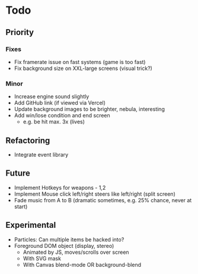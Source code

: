 # Todo

## Priority

### Fixes

- Fix framerate issue on fast systems (game is too fast)
- Fix background size on XXL-large screens (visual trick?)

### Minor

- Increase engine sound slightly
- Add GitHub link (if viewed via Vercel)
- Update background images to be brighter, nebula, interesting
- Add win/lose condition and end screen
  - e.g. be hit max. 3x (lives)

## Refactoring

- Integrate event library

## Future

- Implement Hotkeys for weapons - 1,2
- Implement Mouse click left/right steers like left/right (split screen)
- Fade music from A to B (dramatic sometimes, e.g. 25% chance, never at start)

## Experimental

- Particles: Can multiple items be hacked into?
- Foreground DOM object (display, stereo)
  - Animated by JS, moves/scrolls over screen
  - With SVG mask
  - With Canvas blend-mode OR background-blend
